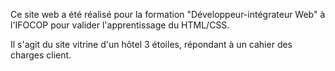 Ce site web a été réalisé pour la formation "Développeur-intégrateur Web"
à l'IFOCOP pour valider l'apprentissage du HTML/CSS.

Il s'agit du site vitrine d'un hôtel 3 étoiles, répondant à un cahier des
charges client.
